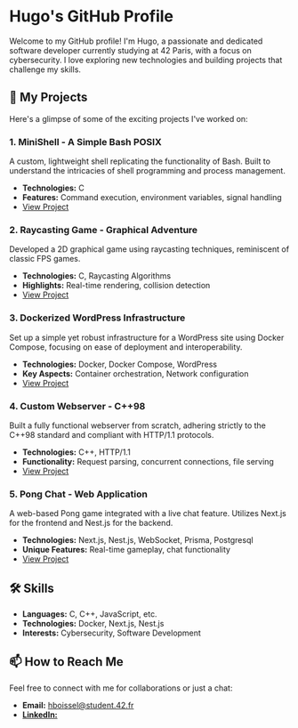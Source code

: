 # Hugo's GitHub Profile

Welcome to my GitHub profile! I'm Hugo, a passionate and dedicated software developer currently studying at 42 Paris, with a focus on cybersecurity. I love exploring new technologies and building projects that challenge my skills.

## 🚀 My Projects

Here's a glimpse of some of the exciting projects I've worked on:

### 1. MiniShell - A Simple Bash POSIX

A custom, lightweight shell replicating the functionality of Bash. Built to understand the intricacies of shell programming and process management.

- **Technologies:** C
- **Features:** Command execution, environment variables, signal handling
- [View Project](https://github.com/NewIron7/minishell)

### 2. Raycasting Game - Graphical Adventure

Developed a 2D graphical game using raycasting techniques, reminiscent of classic FPS games.

- **Technologies:** C, Raycasting Algorithms
- **Highlights:** Real-time rendering, collision detection
- [View Project](https://github.com/NewIron7/cube3d)

### 3. Dockerized WordPress Infrastructure

Set up a simple yet robust infrastructure for a WordPress site using Docker Compose, focusing on ease of deployment and interoperability.

- **Technologies:** Docker, Docker Compose, WordPress
- **Key Aspects:** Container orchestration, Network configuration
- [View Project](https://github.com/NewIron7/Inception)

### 4. Custom Webserver - C++98

Built a fully functional webserver from scratch, adhering strictly to the C++98 standard and compliant with HTTP/1.1 protocols.

- **Technologies:** C++, HTTP/1.1
- **Functionality:** Request parsing, concurrent connections, file serving
- [View Project](https://github.com/NewIron7/webserv)

### 5. Pong Chat - Web Application

A web-based Pong game integrated with a live chat feature. Utilizes Next.js for the frontend and Nest.js for the backend.

- **Technologies:** Next.js, Nest.js, WebSocket, Prisma, Postgresql
- **Unique Features:** Real-time gameplay, chat functionality
- [View Project](#)

## 🛠 Skills

- **Languages:** C, C++, JavaScript, etc.
- **Technologies:** Docker, Next.js, Nest.js
- **Interests:** Cybersecurity, Software Development

## 📫 How to Reach Me

Feel free to connect with me for collaborations or just a chat:

- **Email:** [hboissel@student.42.fr](mailto:hboissel@student.42.fr)
- [**LinkedIn:**](https://www.linkedin.com/in/hugoboissel/)

